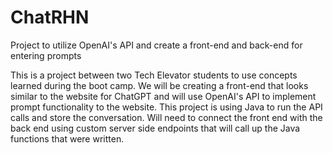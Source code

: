 # ChatRHN
Project to utilize OpenAI's API and create a front-end and back-end for entering prompts

This is a project between two Tech Elevator students to use concepts learned during the boot camp. We will be creating a
front-end that looks similar to the website for ChatGPT and will use OpenAI's API to implement prompt functionality to the website.
This project is using Java to run the API calls and store the conversation. Will need to connect the front end with the back end
using custom server side endpoints that will call up the Java functions that were written.
